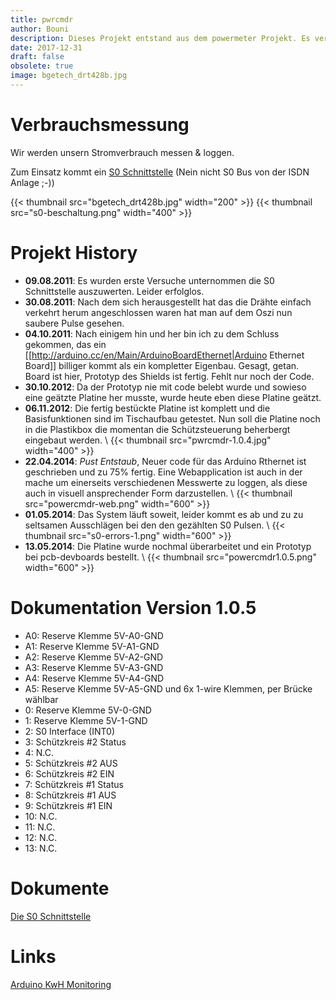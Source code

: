 ```yaml
---
title: pwrcmdr
author: Bouni
description: Dieses Projekt entstand aus dem powermeter Projekt. Es verbindet die Überwachung des Stromverbrauches und die Kontrolle der Stromverteilung.
date: 2017-12-31
draft: false
obsolete: true
image: bgetech_drt428b.jpg
---
```


# Verbrauchsmessung

Wir werden unsern Stromverbrauch messen & loggen.

Zum Einsatz kommt ein [S0 Schnittstelle](http://bg-etech.de/index.php?optioncom_content&viewarticle&id57&Itemid60) (Nein nicht S0 Bus von der ISDN Anlage ;-))

{{< thumbnail src="bgetech_drt428b.jpg" width="200" >}}
{{< thumbnail src="s0-beschaltung.png" width="400" >}}

# Projekt History 

  * **09.08.2011**: Es wurden erste Versuche unternommen die S0 Schnittstelle auszuwerten. Leider erfolglos.
  * **30.08.2011**: Nach dem sich herausgestellt hat das die Drähte einfach verkehrt herum angeschlossen waren hat man auf dem Oszi nun saubere Pulse gesehen.
  * **04.10.2011**: Nach einigem hin und her bin ich zu dem Schluss gekommen, das ein [[http://arduino.cc/en/Main/ArduinoBoardEthernet|Arduino Ethernet Board]] billiger kommt als ein kompletter Eigenbau. Gesagt, getan. Board ist hier, Prototyp des Shields ist fertig. Fehlt nur noch der Code.
  * **30.10.2012**: Da der Prototyp nie mit code belebt wurde und sowieso eine geätzte Platine her musste, wurde heute eben diese Platine geätzt.
  * **06.11.2012**: Die fertig bestückte Platine ist komplett und die Basisfunktionen sind im Tischaufbau getestet. Nun soll die Platine noch in die Plastikbox die momentan die Schützsteuerung beherbergt eingebaut werden. \\ {{< thumbnail src="pwrcmdr-1.0.4.jpg" width="400" >}}
  * **22.04.2014**: *Pust* *Entstaub*, Neuer code für das Arduino Rthernet ist geschrieben und zu 75% fertig. Eine Webapplication ist auch in der mache um einerseits verschiedenen Messwerte zu loggen, als diese auch in visuell ansprechender Form darzustellen. \\ {{< thumbnail src="powercmdr-web.png" width="600" >}}
  * **01.05.2014**: Das System läuft soweit, leider kommt es ab und zu zu seltsamen Ausschlägen bei den den gezählten S0 Pulsen. \\ {{< thumbnail src="s0-errors-1.png" width="600" >}}
  * **13.05.2014**: Die Platine wurde nochmal überarbeitet und ein Prototyp bei pcb-devboards bestellt. \\ {{< thumbnail src="powercmdr1.0.5.png" width="600" >}}

# Dokumentation Version 1.0.5 

  * A0: Reserve Klemme 5V-A0-GND
  * A1: Reserve Klemme 5V-A1-GND
  * A2: Reserve Klemme 5V-A2-GND
  * A3: Reserve Klemme 5V-A3-GND
  * A4: Reserve Klemme 5V-A4-GND
  * A5: Reserve Klemme 5V-A5-GND und 6x 1-wire Klemmen, per Brücke wählbar
  * 0: Reserve Klemme 5V-0-GND
  * 1: Reserve Klemme 5V-1-GND
  * 2: S0 Interface (INT0)
  * 3: Schützkreis #2 Status
  * 4: N.C. 
  * 5: Schützkreis #2 AUS
  * 6: Schützkreis #2 EIN
  * 7: Schützkreis #1 Status
  * 8: Schützkreis #1 AUS
  * 9: Schützkreis #1 EIN
  * 10: N.C.
  * 11: N.C. 
  * 12: N.C. 
  * 13: N.C.
 
# Dokumente 

[Die S0 Schnittstelle](die_s0-schnittstelle.pdf)

# Links 

[Arduino KwH Monitoring](http://playground.arduino.cc/Main/EEM12L-32AKWhMonitoring)
